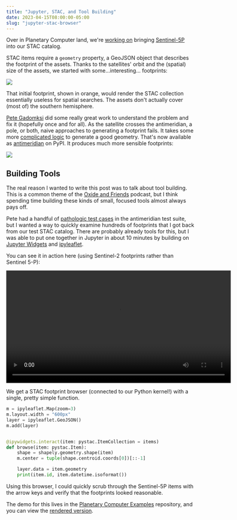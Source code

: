```yaml
---
title: "Jupyter, STAC, and Tool Building"
date: 2023-04-15T08:00:00-05:00
slug: "jupyter-stac-browser"
---
```


Over in Planetary Computer land, we're [working on](https://github.com/microsoft/planetary-computer-tasks/pull/167) bringing [Sentinel-5P](https://sentinels.copernicus.eu/web/sentinel/missions/sentinel-5p) into our STAC catalog.

STAC items require a `geometry` property, a GeoJSON object that describes the footprint of the assets. Thanks to the satellites' orbit and the (spatial) size of the assets, we started with some...interesting... footprints:

![](https://user-images.githubusercontent.com/58314/231868547-21c786b9-dc88-4830-a07f-7aa3c1fdebc6.png)

That initial footprint, shown in orange, would render the STAC collection essentially useless for spatial searches. The assets don't actually cover (most of) the southern hemisphere.

[Pete Gadomksi](https://fosstodon.org/@gadomski) did some really great work to understand the problem and fix it (hopefully once and for all). As the satellite crosses the antimeridian, a pole, or both, naive approaches to generating a footprint fails. It takes some more [complicated logic](https://github.com/gadomski/antimeridian/blob/main/src/antimeridian/_implementation.py) to generate a good geometry. That's now available as [antimeridian](https://pypi.org/project/antimeridian) on PyPI. It produces much more sensible footprints:

![](https://user-images.githubusercontent.com/58314/231868768-5439edcd-5e5a-40a9-b3f9-12947a081b85.png)

## Building Tools

The real reason I wanted to write this post was to talk about tool building. This is a common theme of the [Oxide and Friends](https://oxide.computer/podcasts/oxide-and-friends) podcast, but I think spending time building these kinds of small, focused tools almost always pays off.

Pete had a handful of [pathologic test cases](https://github.com/gadomski/antimeridian/tree/main/tests/data/input) in the antimeridian test suite, but I wanted a way to quickly examine hundreds of footprints that I got back from our test STAC catalog. There are probably already tools for this, but I was able to put one together in Jupyter in about 10 minutes by building on [Jupyter Widgets](https://ipywidgets.readthedocs.io/en/latest/#) and [ipyleaflet](https://ipyleaflet.readthedocs.io/en/latest/index.html).

You can see it in action here (using Sentinel-2 footprints rather than Sentinel 5-P):

<video controls="" width="600" src="https://ai4edatasetspublicassets.blob.core.windows.net/assets/pc_video/interact-stac-browser-web.mp4">
</video>

We get a STAC footprint browser (connected to our Python kernel!) with a single, pretty simple function.

```python
m = ipyleaflet.Map(zoom=3)
m.layout.width = "600px"
layer = ipyleaflet.GeoJSON()
m.add(layer)


@ipywidgets.interact(item: pystac.ItemCollection = items)
def browse(item: pystac.Item):
    shape = shapely.geometry.shape(item)
    m.center = tuple(shape.centroid.coords[0])[::-1]

    layer.data = item.geometry
    print(item.id, item.datetime.isoformat())
```

Using this browser, I could quickly scrub through the Sentinel-5P items with the arrow keys and verify that the footprints looked reasonable.

The demo for this lives in the [Planetary Computer Examples](https://github.com/microsoft/PlanetaryComputerExamples/) repository, and you can view the [rendered version](https://nbviewer.org/github/microsoft/PlanetaryComputerExamples/blob/main/tutorials/interactive-browser.ipynb).